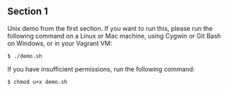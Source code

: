 ## Section 1

Unix demo from the first section. If you want to run this, please
run the following command on a Linux or Mac machine, using Cygwin or
Git Bash on Windows, or in your Vagrant VM:

    $ ./demo.sh

If you have insufficient permissions, run the following command:

    $ chmod u+x demo.sh

